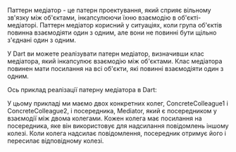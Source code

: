 Паттерн медіатор - це патерн проектування, який сприяє вільному зв'язку між
об'єктами, інкапсулюючи їхню взаємодію в об'єкті-медіаторі. Паттерн медіатор
корисний у ситуаціях, коли група об'єктів повинна взаємодіяти один з одним,
але вони не повинні бути щільно з'єднані один з одним.

У Dart ви можете реалізувати патерн медіатор, визначивши клас медіатора,
який інкапсулює взаємодію між об'єктами. Клас медіатора повинен мати
посилання на всі об'єкти, які повинні взаємодіяти один з одним.

Ось приклад реалізації патерну медіатора в Dart:

У цьому прикладі ми маємо двох конкретних колег, ConcreteColleague1 і
ConcreteColleague2, і посередника, Mediator, який є посередником у взаємодії
між двома колегами. Кожен колега має посилання на посередника, яке він
використовує для надсилання повідомлень іншому колезі. Коли колега надсилає
повідомлення, посередник отримує його і пересилає відповідному колезі.